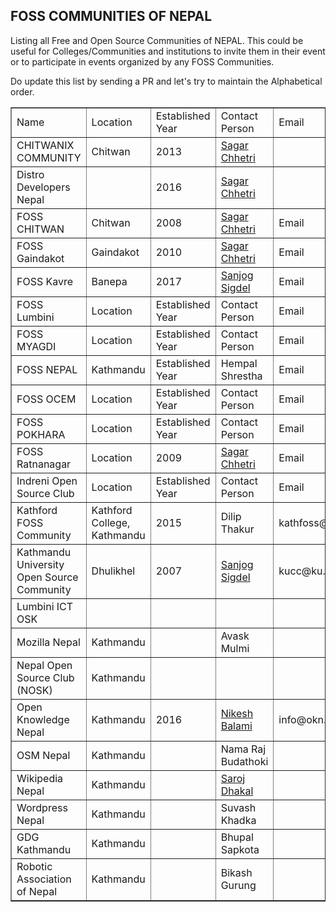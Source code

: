 ## FOSS COMMUNITIES OF NEPAL

Listing all Free and Open Source Communities of NEPAL. This could be useful for Colleges/Communities and institutions to invite them in their event or to participate in events organized by any FOSS Communities.

Do update this list by sending a PR and let's try to maintain the Alphabetical order.

<table class="table table-hover" border='1' style="text-align:centre;">
  <tr>
      <td>Name</td>
      <td>Location</td>
      <td>Established Year</td>
      <td>Contact Person</td>
      <td>Email</td>
      <td>Online Links</td>
  </tr>
  <tr>
      <td>
      CHITWANIX COMMUNITY
      </td>
      <td>
      Chitwan
      </td>
      <td>2013</td>
      <td><a href="http://sagarchhetri.com.np">Sagar Chhetri</a></td>
      <td></td>
      <td></td>
  </tr>
  <tr>
      <td>Distro Developers Nepal </td>
      <td></td>
      <td>2016</td>
      <td><a href="http://sagarchhetri.com.np">Sagar Chhetri</a></td>
      <td></td>
      <td></td>
  </tr>
  <tr>
    <td>FOSS CHITWAN</td>
    <td>Chitwan</td>
    <td>2008</td>
    <td><a href="http://sagarchhetri.com.np">Sagar Chhetri</a></td>
    <td>Email</td>
    <td>Online Links</td>
  </tr>
  <tr>
    <td>FOSS Gaindakot</td>
    <td>Gaindakot</td>
    <td>2010</td>
    <td><a href="http://sagarchhetri.com.np">Sagar Chhetri</a></td>
    <td>Email</td>
    <td>Online Links</td>
  </tr>
  <tr>
    <td>FOSS Kavre</td>
    <td>Banepa</td>
    <td>2017</td>
    <td><a href="https://github.com/sigdelsanjog">Sanjog Sigdel</a></td>
    <td>Email</td>
    <td><a href="fosskavre.techjhola.com">Fosskavre - Wiki</a></td>
  </tr>
  <tr>
    <td>FOSS Lumbini</td>
    <td>Location</td>
    <td>Established Year</td>
    <td>Contact Person</td>
    <td>Email</td>
    <td>Online Links</td>
  </tr>
  <tr>
    <td>FOSS MYAGDI</td>
    <td>Location</td>
    <td>Established Year</td>
    <td>Contact Person</td>
    <td>Email</td>
    <td>Online Links</td>
  </tr>
  <tr>
    <td>FOSS NEPAL</td>
    <td>Kathmandu</td>
    <td>Established Year</td>
    <td>Hempal Shrestha</td>
    <td>Email</td>
    <td><a href="wiki.fossnepal.org">wiki.fossnepal.org</a></td>
  </tr>
  <tr>
    <td>FOSS OCEM</td>
    <td>Location</td>
    <td>Established Year</td>
    <td>Contact Person</td>
    <td>Email</td>
    <td>Online Links</td>
  </tr>
  <tr>
    <td>FOSS POKHARA</td>
    <td>Location</td>
    <td>Established Year</td>
    <td>Contact Person</td>
    <td>Email</td>
    <td>Online Links</td>
  </tr>
  <tr>
    <td>FOSS Ratnanagar</td>
    <td>Location</td>
    <td>2009</td>
    <td><a href="http://sagarchhetri.com.np">Sagar Chhetri</a></td>
    <td>Email</td>
    <td>Online Links</td>
  </tr>
  <tr>
    <td>Indreni Open Source Club</td>
    <td>Location</td>
    <td>Established Year</td>
    <td>Contact Person</td>
    <td>Email</td>
    <td>Online Links</td>
  </tr>
  <tr>
    <td>Kathford FOSS Community</td>
    <td>Kathford College, Kathmandu</td>
    <td>2015</td>
    <td>Dilip Thakur</td>
    <td>kathfoss@kathford.edu.np</td>
    <td><a href="https://kathfoss.github.io">kathfoss</a></td>
  </tr>
  <tr>
    <td>Kathmandu University Open Source Community</td>
    <td>Dhulikhel</td>
    <td>2007</td>
    <td><a href="https://github.com/sigdelsanjog">Sanjog Sigdel</a></td>
    <td>kucc@ku.edu.np</td>
    <td><a href="https://github.com/kucc1997">github.com/kucc1997</a></td>
  </tr>
  <tr>
    <td>Lumbini ICT OSK</td>
    <td></td>
    <td></td>
    <td></td>
    <td></td>
    <td></td>
  </tr>
  <tr>
    <td>Mozilla Nepal</td>
    <td>Kathmandu</td>
    <td></td>
    <td>Avask Mulmi</td>
    <td></td>
    <td><a href="http://mozilla-nepal.org">mozilla-nepal.org</a></td>
  </tr>
  <tr>
    <td>Nepal Open Source Club (NOSK)</td>
    <td>Kathmandu</td>
    <td></td>
    <td></td>
    <td></td>
    <td></td>
  </tr>
  <tr>
    <td>Open Knowledge Nepal</td>
    <td>Kathmandu</td>
    <td>2016</td>
    <td><a href="https://twitter.com/nikeshbalami">Nikesh Balami</a></td>
    <td>info@okn.org</td>
    <td><a href="http://oknp.org">np.okfn.org</a></td>
  </tr>
  <tr>
    <td>OSM Nepal</td>
    <td>Kathmandu</td>
    <td></td>
    <td>Nama Raj Budathoki</td>
    <td></td>
    <td>http://kathmandulivinglabs.org</td>
  </tr>
  <tr>
    <td>Wikipedia Nepal</td>
    <td>Kathmandu</td>
    <td></td>
    <td><a href="https://twitter.com/sarojdhakal">Saroj Dhakal</a></td>
    <td></td>
    <td><a href="http://ne.wikipedia.org/">ne.wikipedia.org</a></td>
  </tr>
  <tr>
    <td>Wordpress Nepal</td>
    <td>Kathmandu</td>
    <td></td>
    <td>Suvash Khadka</td>
    <td></td>
    <td></td>
  </tr>
  <tr>
    <td>GDG Kathmandu</td>
    <td>Kathmandu</td>
    <td></td>
    <td>Bhupal Sapkota</td>
    <td></td>
    <td></td>
  </tr>
  <tr>
    <td>Robotic Association of Nepal</td>
    <td>Kathmandu</td>
    <td></td>
    <td>Bikash Gurung</td>
    <td></td>
    <td></td>
  </tr>
</table>